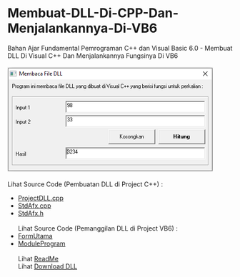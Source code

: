 # Membuat-DLL-Di-CPP-Dan-Menjalankannya-Di-VB6
Bahan Ajar Fundamental Pemrograman C++ dan Visual Basic 6.0 - Membuat DLL Di Visual C++ Dan Menjalankannya Fungsinya Di VB6<br><br>
<img src="https://github.com/RizkyKhapidsyah/Membuat-DLL-Di-CPP-Dan-Menjalankannya-Di-VB6/blob/main/MemanggilDLL-DariCPP__VB6/result/001.PNG"><br><br>
Lihat Source Code (Pembuatan DLL di Project C++) : <br>
- <a href="https://github.com/RizkyKhapidsyah/Membuat-DLL-Di-CPP-Dan-Menjalankannya-Di-VB6/blob/main/ProjectDLL/ProjectDLL.cpp">ProjectDLL.cpp</a><br>
- <a href="https://github.com/RizkyKhapidsyah/Membuat-DLL-Di-CPP-Dan-Menjalankannya-Di-VB6/blob/main/ProjectDLL/StdAfx.cpp">StdAfx.cpp</a><br>
- <a href="https://github.com/RizkyKhapidsyah/Membuat-DLL-Di-CPP-Dan-Menjalankannya-Di-VB6/blob/main/ProjectDLL/StdAfx.h">StdAfx.h</a><br><br>
Lihat Source Code (Pemanggilan DLL di Project VB6) : <br>
- <a href="https://github.com/RizkyKhapidsyah/Membuat-DLL-Di-CPP-Dan-Menjalankannya-Di-VB6/blob/main/MemanggilDLL-DariCPP__VB6/FormUtama.frm">FormUtama</a><br>
- <a href="https://github.com/RizkyKhapidsyah/Membuat-DLL-Di-CPP-Dan-Menjalankannya-Di-VB6/blob/main/MemanggilDLL-DariCPP__VB6/ModuleProgram.bas">ModuleProgram</a><br><br>
Lihat <a href="https://github.com/RizkyKhapidsyah/Membuat-DLL-Di-CPP-Dan-Menjalankannya-Di-VB6/blob/main/MemanggilDLL-DariCPP__VB6/%23file-dll%20(penting)/BACA%20SAYA.txt">ReadMe</a><br>
Lihat <a href="https://github.com/RizkyKhapidsyah/Membuat-DLL-Di-CPP-Dan-Menjalankannya-Di-VB6/blob/main/MemanggilDLL-DariCPP__VB6/%23file-dll%20(penting)/ProjectDLL.dll">Download DLL</a>
